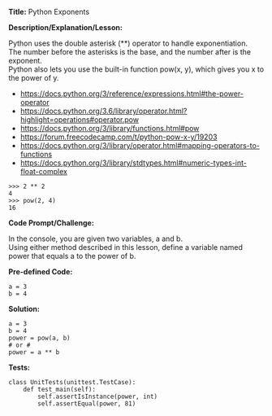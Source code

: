 __Title:__ Python Exponents

__Description/Explanation/Lesson:__

Python uses the double asterisk (\**) operator to handle exponentiation.  
The number before the asterisks is the base, and the number after is the exponent.  
Python also lets you use the built-in function pow(x, y), which gives you x to the power of y.  
- https://docs.python.org/3/reference/expressions.html#the-power-operator
- https://docs.python.org/3.6/library/operator.html?highlight=operations#operator.pow
- https://docs.python.org/3/library/functions.html#pow
- https://forum.freecodecamp.com/t/python-pow-x-y/19203
- https://docs.python.org/3/library/operator.html#mapping-operators-to-functions
- https://docs.python.org/3/library/stdtypes.html#numeric-types-int-float-complex
```
>>> 2 ** 2
4
>>> pow(2, 4)
16
```

__Code Prompt/Challenge:__

In the console, you are given two variables, a and b.  
Using either method described in this lesson, define a variable named power that equals a to the power of b.

__Pre-defined Code:__
```
a = 3
b = 4
```

__Solution:__
```
a = 3
b = 4
power = pow(a, b)
# or #
power = a ** b
```

__Tests:__
```
class UnitTests(unittest.TestCase):
    def test_main(self):
        self.assertIsInstance(power, int)
        self.assertEqual(power, 81)
```
